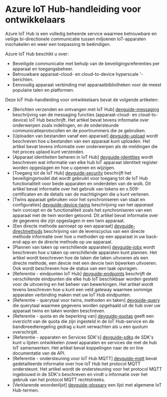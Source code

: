 <properties
 pageTitle="Developer guide onderwerpen voor IoT Hub | Microsoft Azure"
 description="Azure IoT Hub handleiding voor ontwikkelaars met IoT Hub eindpunten, beveiliging, apparaat-id-register, Apparaatbeheer en messaging"
 services="iot-hub"
 documentationCenter=".net"
 authors="dominicbetts"
 manager="timlt"
 editor=""/>

<tags
 ms.service="iot-hub"
 ms.devlang="multiple"
 ms.topic="article"
 ms.tgt_pltfrm="na"
 ms.workload="na"
 ms.date="09/30/2016" 
 ms.author="dobett"/>

# <a name="azure-iot-hub-developer-guide"></a>Azure IoT Hub-handleiding voor ontwikkelaars

Azure IoT Hub is een volledig beheerde service waarmee betrouwbare en veilige bi-directionele communicatie tussen miljoenen IoT-apparaten inschakelen en weer een toepassing te beëindigen.

Azure IoT Hub beschikt u over:

* Beveiligde communicatie met behulp van de beveiligingsreferenties per apparaat en toegangsbeheer.
* Betrouwbare apparaat-cloud- en cloud-to-device hyperscale '-berichten.
* Eenvoudig apparaat verbinding met apparaatbibliotheken voor de meest populaire talen en platformen.

Deze IoT Hub-handleiding voor ontwikkelaars bevat de volgende artikelen:

- [Berichten verzenden en ontvangen met IoT Hub] [ devguide-messaging] beschrijving van de messaging functies (apparaat-cloud- en cloud-to-device) IoT Hub beschrijft. Het artikel bevat tevens informatie over onderwerpen zoals indelingen, en de ondersteunde communicatieprotocollen en de poortnummers die ze gebruiken.
- [Uploaden van bestanden vanaf een apparaat] [ devguide-upload] wordt beschreven hoe u bestanden van een apparaat kunt uploaden. Het artikel bevat tevens informatie over onderwerpen als de meldingen die het proces uplaod kunt verzenden.
- [Apparaat identiteiten beheren in IoT Hub] [ devguide-identities] wordt beschreven wat informatie van elke hub IoT apparaat identiteit register worden opgeslagen en hoe u openen en wijzigen.
- [Toegang tot de IoT Hub] [ devguide-security] beschrijft het beveiligingsmodel dat wordt gebruikt voor toegang tot de IoT Hub functionaliteit voor beide apparaten en onderdelen van de wolk. Dit artikel bevat informatie over het gebruik van tokens en x.509-certificaten en de details van de machtigingen die u kunt verlenen.
- [Twins apparaat gebruiken voor het synchroniseren van staat en configuraties] [ devguide-device-twins] beschrijving van het *apparaat twin* concept en de functionaliteit zoals het synchroniseren van een apparaat met de twin worden getoond. Dit artikel bevat informatie over de gegevens die zijn opgeslagen in een twin apparaat.
- [Een directe methode aanroept op een apparaat] [ devguide-directmethods] beschrijving van de levenscyclus van een directe methode informatie over hoe u methoden op een apparaat in uw back-end-app en de directe methode op uw apparaat.
- [Plannen van taken op verschillende apparaten] [ devguide-jobs] wordt beschreven hoe u taken op verschillende apparaten kunt plannen. Het artikel wordt beschreven hoe de taken die taken uitvoeren als een directe methode, een devcie met een devcie twin bijwerken uitvoeren. Ook wordt beschreven hoe de status van een taak opvragen.
- [Referentie - eindpunten IoT Hub] [ devguide-endpoints] beschrijft de verschillende eindpunten die elke hub IoT beschikbaar worden gesteld voor de uitvoering en het beheer van bewerkingen. Het artikel wordt tevens beschreven hoe u kunt een veld gateway waarmee sommige apparaten verbinding maken met uw IoT Hub eindpunten.
- [Referentie - querytaal voor twins, methoden en taken] [ devguide-query] die querytaal waarmee gegevens worden opgehaald uit de hub over uw apparaat twins en taken worden beschreven.
- [Referentie - quota en de beperking van] [ devguide-quotas] geeft een overzicht van de quota die zijn ingesteld in de IoT Hub-service en de bandbreedteregeling gedrag u kunt verwachten als u een quotum overschrijdt.
- [Referentie - apparaten en Services SDK's] [ devguide-sdks] de SDK's kunt u lijsten ontwikkelen zowel apparaten en services die met de hub IoT samenwerken. Het artikel bevat koppelingen naar de on line documentatie van de API.
- [Referentie - ondersteuning voor IoT Hub MQTT] [ devguide-mqtt] bevat gedetailleerde informatie over hoe IoT Hub het protocol MQTT ondersteunt. Het artikel wordt de ondersteuning voor het protocol MQTT ingebouwd in de SDK's beschreven en vindt u informatie over het gebruik van het protocol MQTT rechtstreeks.
- [Verklarende woordenlijst] [ devguide-glossary] een lijst met algemene IoT Hub-termen.



[devguide-messaging]: iot-hub-devguide-messaging.md
[devguide-upload]: iot-hub-devguide-file-upload.md
[devguide-identities]: iot-hub-devguide-identity-registry.md
[devguide-security]: iot-hub-devguide-security.md
[devguide-device-twins]: iot-hub-devguide-device-twins.md
[devguide-directmethods]: iot-hub-devguide-direct-methods.md
[devguide-jobs]: iot-hub-devguide-jobs.md
[devguide-endpoints]: iot-hub-devguide-endpoints.md
[devguide-quotas]: iot-hub-devguide-quotas-throttling.md
[devguide-query]: iot-hub-devguide-query-language.md
[devguide-sdks]: iot-hub-devguide-sdks.md
[devguide-mqtt]: iot-hub-mqtt-support.md
[devguide-glossary]: iot-hub-devguide-glossary.md

